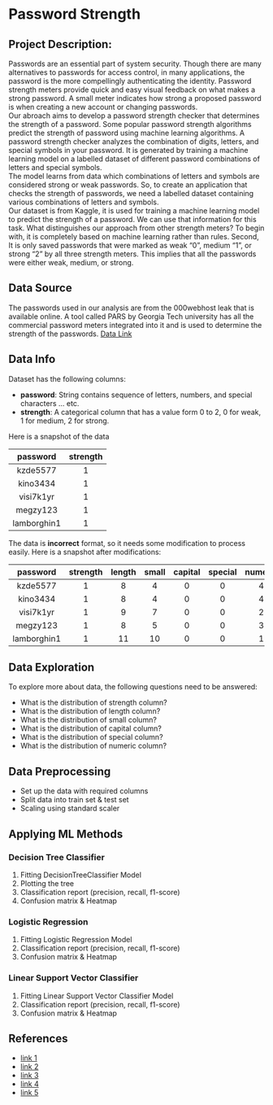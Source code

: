 # Password Strength

## Project Description:
Passwords are an essential part of system security. Though there are many alternatives to passwords for access control,
in many applications, the password is the more compellingly authenticating the identity. 
Password strength meters provide quick and easy visual feedback on what makes a strong password. A small meter indicates 
how strong a proposed password is when creating a new account or changing passwords.\
Our abroach aims to develop a password strength checker that determines the strength of a password. Some popular 
password strength algorithms predict the strength of password using machine learning algorithms. A password strength 
checker analyzes the combination of digits, letters, and special symbols in your password. It is generated by training a 
machine learning model on a labelled dataset of different password combinations of letters and special symbols.\
The model learns from data which combinations of letters and symbols are considered strong or weak passwords. So, to 
create an application that checks the strength of passwords, we need a labelled dataset containing various combinations 
of letters and symbols.\
Our dataset is from Kaggle, it is used for training a machine learning model to predict the strength of a password. We can use that information for this task. What distinguishes our 
approach from other strength meters? To begin with, it is completely based on machine learning rather than rules. Second, 
It is only saved passwords that were marked as weak “0”, medium “1”, or strong “2” by all three strength meters. 
This implies that all the passwords were either weak, medium, or strong.

## Data Source
The passwords used in our analysis are from the 000webhost leak that is available online. A tool called PARS by Georgia 
Tech university has all the commercial password meters integrated into it and is used to determine the strength of the 
passwords. [Data Link](https://www.kaggle.com/datasets/bhavikbb/password-strength-classifier-dataset)

## Data Info

Dataset has the following columns:
- **password**:   String contains sequence of letters, numbers, and special characters ... etc. 
- **strength**:   A categorical column that has a value form 0 to 2, 0 for weak, 1 for medium, 2 for strong.

Here is a snapshot of the data

|  password   | strength |
|:-----------:|:--------:|
|  kzde5577   |    1     |
|  kino3434   |    1     |
|  visi7k1yr  |    1     | 
|  megzy123   |    1     |
| lamborghin1 |    1     |

The data is **incorrect** format, so it needs some modification to process easily. Here is a snapshot after modifications: 

|  password   | strength | length | small | capital | special | numeric |
|:-----------:|:--------:|:------:|:-----:|:-------:|:-------:|:-------:|
|  kzde5577   |    1     |   8    |   4   |    0    |    0    |    4    |
|  kino3434   |    1     |   8    |   4   |    0    |    0    |    4    |
|  visi7k1yr  |    1     |   9    |   7   |    0    |    0    |    2    |
|  megzy123   |    1     |   8    |   5   |    0    |    0    |    3    |
| lamborghin1 |    1     |   11   |  10   |    0    |    0    |    1    |

## Data Exploration
To explore more about data, the following questions need to be answered:
  - What is the distribution of strength column?
  - What is the distribution of length column?
  - What is the distribution of small column?
  - What is the distribution of capital column?
  - What is the distribution of special column?
  - What is the distribution of numeric column?

## Data Preprocessing
  - Set up the data with required columns
  - Split data into train set & test set
  - Scaling using standard scaler

## Applying ML Methods  
### Decision Tree Classifier
   1. Fitting DecisionTreeClassifier Model
   2. Plotting the tree
   3. Classification report (precision, recall, f1-score)
   4. Confusion matrix & Heatmap
### Logistic Regression
   1. Fitting Logistic Regression Model
   3. Classification report (precision, recall, f1-score)
   4. Confusion matrix & Heatmap
### Linear Support Vector Classifier
   1. Fitting Linear Support Vector Classifier Model
   3. Classification report (precision, recall, f1-score)
   4. Confusion matrix & Heatmap

## References
  - [link 1](https://www.ijitee.org/wp-content/uploads/papers/v11i8/H91190711822.pdf )
  - [link 2](https://www.researchgate.net/publication/232653407_Password_Strength_Prediction_Using_Supervised_Machine_Learning_Techniques)
  - [link 3](https://www.academia.edu/44786310/IJERT_Real_Time_Password_Strength_Analysis_on_a_Web_Application_Using_Multiple_Machine_Learning_Approaches)
  - [link 4](https://www.ijert.org/real-time-password-strength-analysis-on-a-web-application-using-multiple-machine-learning-approaches )
  - [link 5](https://www.blaseur.com/papers/login2017-better-passwords.pdf)


